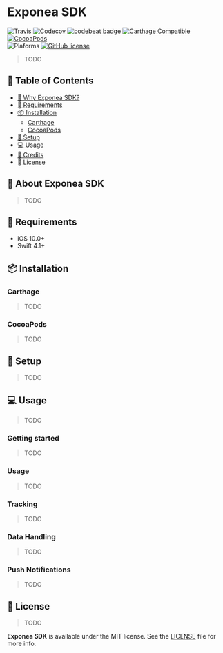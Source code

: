 # Exponea SDK

[![Travis](https://img.shields.io/travis/nodes-ios/Serpent.svg)](https://travis-ci.org/nodes-ios/Serpent)
[![Codecov](https://img.shields.io/codecov/c/github/nodes-ios/Serpent.svg)](https://codecov.io/github/nodes-ios/Serpent)
[![codebeat badge](https://codebeat.co/badges/bf41edec-511c-405d-9036-a7253492c118)](https://codebeat.co/projects/github-com-nodes-ios-serpent)
[![Carthage Compatible](https://img.shields.io/badge/carthage-compatible-4BC51D.svg?style=flat)](https://github.com/Carthage/Carthage)
[![CocoaPods](https://img.shields.io/cocoapods/v/Serpent.svg)](https://cocoapods.org/pods/Serpent)    
![Plaforms](https://img.shields.io/badge/platforms-iOS-lightgrey.svg)
[![GitHub license](https://img.shields.io/badge/license-MIT-blue.svg)](https://github.com/nodes-ios/Serpent/blob/master/LICENSE)

> TODO

## 📑 Table of Contents

- [🐍 Why Exponea SDK?](#-about-exponea-sdk)
- [📝 Requirements](#-requirements)
- [📦 Installation](#-installation)
	- [Carthage](#carthage)
	- [CocoaPods](#cocoapods)
- [🔧 Setup](#-setup)
- [💻 Usage](#-usage)
- [👥 Credits](#-credits)
- [📄 License](#-license)

## 🐍 About Exponea SDK

> TODO

## 📝 Requirements

* iOS 10.0+
* Swift 4.1+  

## 📦 Installation

### Carthage

> TODO

### CocoaPods

> TODO

## 🔧 Setup

> TODO

## 💻 Usage

> TODO

### Getting started
> TODO

### Usage
> TODO

### Tracking
> TODO

### Data Handling
> TODO

### Push Notifications
> TODO

## 📄 License
> TODO

**Exponea SDK** is available under the MIT license. See the [LICENSE](https://github.com/nodes-projects/exponea-sdk-ios/blob/master/LICENSE) file for more info.